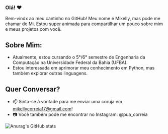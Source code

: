### Olá! ❤️

Bem-vindx ao meu cantinho no GitHub! Meu nome é Mikelly, mas pode me chamar de Mi. Estou super animada para compartilhar um pouco sobre mim e meus projetos com você.

## Sobre Mim:

- Atualmente, estou cursando o 5°/6° semestre de Engenharia da Computação na Universidade Federal da Bahia (UFBA).
- Estou interessada em aprimorar meu conhecimento em Python, mas também explorar outras linguagens.

## Quer Conversar?

- 📫 Sinta-se à vontade para me enviar uma coruja em mikellycorreia17@gmail.com!
- 📷 Você também pode me encontrar no Instagram: @pua_correia

![Anurag's GitHub stats](https://github-readme-stats.vercel.app/api?username=MiCorreia&theme=dark&show_icons=true)

